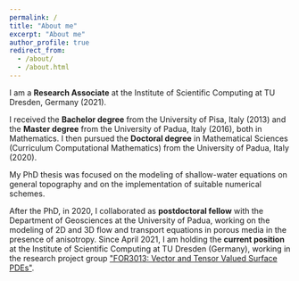 ```yaml
---
permalink: /
title: "About me"
excerpt: "About me"
author_profile: true
redirect_from: 
  - /about/
  - /about.html
---
```


I am a <b>Research Associate</b> at the Institute of Scientific Computing at
TU Dresden, Germany (2021).
  
I received the <b>Bachelor degree</b> from the University of Pisa, Italy (2013)
and the <b>Master degree</b> from the University
of Padua, Italy (2016), both in Mathematics.
I then pursued the <b>Doctoral degree</b> in Mathematical Sciences
(Curriculum Computational Mathematics) from the University of
Padua, Italy (2020).

My PhD thesis was focused on the modeling of shallow-water equations
on general topography and on the implementation of suitable
numerical schemes.

After the PhD, in 2020, I collaborated as <b>postdoctoral fellow</b> with the
Department of Geosciences at the University of Padua, working on the
modeling of 2D and 3D flow and transport equations in porous media in
the presence of anisotropy. Since April 2021, I am holding the <b>current
position</b> at the Institute of Scientific Computing at TU Dresden
(Germany), working in the research project group ["FOR3013: Vector and
Tensor Valued Surface PDEs"](https://for3013.webspace.tu-dresden.de/).

